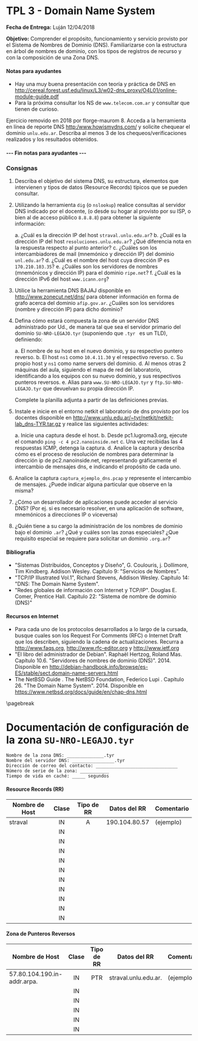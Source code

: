 TPL 3 - Domain Name System
==========================

**Fecha de Entrega:** Luján 12/04/2018

**Objetivo:** Comprender el propósito, funcionamiento y servicio provisto por el Sistema de Nombres de Dominio (DNS). Familiarizarse con la estructura en árbol de nombres de dominio, con los tipos de registros de recurso y con la composición de una Zona DNS.

#### Notas para ayudantes

* Hay una muy buena presentación con teoría y práctica de DNS en
  <http://cereal.forest.usf.edu/linux/L3/w02-dns_proxy/O4L01/online-module-guide.pdf>
* Para la próxima consultar los NS de `www.telecom.com.ar` y consultar que tienen de curioso.

Ejercicio removido en 2018 por florge-maurom
8. Acceda a la herramienta en línea de reporte DNS <http:/www.howismydns.com/> y solicite chequear el dominio 
`unlu.edu.ar`. Describa al menos 3 de los chequeos/verificaciones realizados y los resultados obtenidos.

#### --- Fin notas para ayudantes ---

### Consignas

1. Describa el objetivo del sistema DNS, su estructura, elementos que intervienen y 
tipos de datos (Resource Records) típicos que se pueden consultar.

2. Utilizando la herramienta `dig` (o `nslookup`) realice consultas al servidor DNS indicado por el docente, (o desde su hogar al provisto por su ISP, o bien al de acceso público `8.8.8.8`) para obtener la siguiente información: 

    a. ¿Cuál es la dirección IP del host `straval.unlu.edu.ar`?
    b. ¿Cuál es la dirección IP del host `resoluciones.unlu.edu.ar`? ¿Qué diferencia nota en la respuesta respecto al punto anterior?
    c. ¿Cuáles son los intercambiadores de mail (mnemónico y dirección IP) del dominio `unl.edu.ar`?
    d. ¿Cuál es el nombre del host cuya dirección IP es `170.210.103.35`?
    e. ¿Cuáles son los servidores de nombres (mnemónicos y dirección IP) para el dominio `ripe.net`?
    f. ¿Cuál es la dirección IPv6 del host `www.icann.org`?

3. Utilice la herramienta DNS BAJAJ disponible en <http://www.zonecut.net/dns/> para obtener información en forma de grafo acerca del dominio `afip.gov.ar`. ¿Cuáles son los servidores (nombre y dirección IP) para dicho dominio?

4. Defina cómo estará compuesta la zona de un servidor DNS administrado por Ud., de manera tal que sea el servidor primario del dominio `SU-NRO-LEGAJO.tyr` (suponiendo que `.tyr ` es un TLD), definiendo:

    a. El nombre de su host en el nuevo dominio, y su respectivo puntero reverso.
    b. El host `ns1` como `10.4.11.30` y el respectivo reverso.
    c. Su propio host y `ns1` como name servers del dominio.
    d. Al menos otras 2 máquinas del aula, siguiendo el mapa de red del laboratorio, identificando a los equipos con su nuevo dominio, y sus respectivos punteros reversos.
    e. Alias para `www.SU-NRO-LEGAJO.tyr` y `ftp.SU-NRO-LEGAJO.tyr` que devuelvan su propia dirección IP.

    Complete la planilla adjunta a partir de las definiciones previas.

5. Instale e inicie en el entorno netkit el laboratorio de dns provisto por los docentes disponible en  http://www.unlu.edu.ar/~tyr/netkit/netkit-lab_dns-TYR.tar.gz y realice las siguientes actividades:

    a. Inicie una captura desde el host.
    b. Desde pc1.lugroma3.org, ejecute el comando `ping -c 4 pc2.nanoinside.net`
    c. Una vez recibidas las 4 respuestas ICMP, detenga la captura.
    d. Analice la captura y describa cómo es el proceso de resolución de nombres para determinar la dirección ip de pc2.nanoinside.net, representando gráficamente el intercambio de mensajes dns, e indicando el propósito de cada uno.

6. Analice la captura `captura_ejemplo_dns.pcap` y represente el intercambio de mensajes. ¿Puede indicar alguna particular que observe en la misma?

7. ¿Cómo un desarrollador de aplicaciones puede acceder al servicio DNS? (Por ej. si es necesario resolver, en una aplicación de software, mnemónicos a direcciones IP o viceversa)

8. ¿Quién tiene a su cargo la administración de los nombres de dominio bajo el dominio `.ar`? ¿Qué y cuáles son las zonas especiales? ¿Que requisito especial se requiere para solicitar un dominio `.org.ar`?

#### Bibliografía

* "Sistemas Distribuidos, Conceptos y Diseño", G. Coulouris, j. Dollimore, Tim Kindberg. Addison Wesley. Capítulo 9: "Servicios de Nombres".
* "TCP/IP Illustrated Vol.1", Richard Stevens, Addison Wesley. Capítulo 14: "DNS: The Domain Name System".
* "Redes globales de información con Internet y TCP/IP". Douglas E. Comer, Prentice Hall. Capítulo 22: "Sistema de nombre de dominio (DNS)"

#### Recursos en Internet
* Para cada uno de los protocolos desarrollados a lo largo de la cursada, busque cuales son los Request For Comments (RFC) o Internet Draft que los describen, siguiendo la cadena de actualizaciones. Recurra a 
<http://www.faqs.org>, <http://www.rfc-editor.org> y <http://www.ietf.org>
* "El libro del administrador de Debian". Raphaël Hertzog, Roland Mas. Capítulo 10.6. "Servidores de nombres de dominio (DNS)". 2014. Disponible en <http://debian-handbook.info/browse/es-ES/stable/sect.domain-name-servers.html>
* The NetBSD Guide . The NetBSD Foundation, Federico Lupi . Capítulo 26. "The Domain Name System". 2014. Disponible en <https://www.netbsd.org/docs/guide/en/chap-dns.html>

\pagebreak

Documentación de configuración de la zona `SU-NRO-LEGAJO.tyr`
===============================================================

    Nombre de la zona DNS: ______________.tyr
    Nombre del servidor DNS: ________________.tyr
    Dirección de correo del contacto: _______________________________
    Número de serie de la zona: ___________
    Tiempo de vida en caché: _____ segundos


#### Resource Records (RR)

| Nombre de Host | Clase | Tipo de RR | Datos del RR     | Comentario |
| -------------- | :---: | :--------: | ---------------- | ---------- |
| straval        |  IN   | A          | 190.104.80.57    | (ejemplo)  |
|                |  IN   |            |                  |            |
|                |  IN   |            |                  |            |
|                |  IN   |            |                  |            |
|                |  IN   |            |                  |            |
|                |  IN   |            |                  |            |
|                |  IN   |            |                  |            |
|                |  IN   |            |                  |            |
|                |  IN   |            |                  |            |
|                |  IN   |            |                  |            |
|                |  IN   |            |                  |            |

#### Zona de Punteros Reversos

| Nombre de Host              | Clase | Tipo de RR | Datos del RR      | Comentario |
| --------------------------- | :---: | :--------: | ----------------- | ---------- |
| 57.80.104.190.in-addr.arpa. |  IN   |    PTR     | straval.unlu.edu.ar. | (ejemplo)  |
|                             |  IN   |            |                   |            |
|                             |  IN   |            |                   |            |
|                             |  IN   |            |                   |            |
|                             |  IN   |            |                   |            |
|                             |  IN   |            |                   |            |
